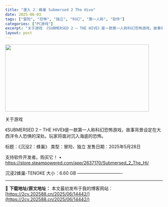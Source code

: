 ```yaml
---
title: "潜入 2：蜂巢 Submersed 2 The Hive"
date: 2025-06-03
tags: ["冒险", "恐怖", "独立", "科幻", "第一人称", "软件"]
categories: ["PC游戏"]
excerpt: "关于游戏 《SUBMERSED 2 – THE HIVE》是一款第一人称科幻恐怖游戏，故事背景设定在大西洋令人恐惧的深处。玩家将面对沉入海底的恐怖。 标题：《沉没2：蜂巢》 类型：冒险、独立 发售日期：2025年5月28日 支持软件开发者。购买它！ • https://store.steampowe&hellip;"
layout: post
---
```


<img class="aligncenter size-full wp-image-14443" src="https://2cy.202588.cn/wp-content/uploads/2025/06/2025060304194941.jpg" alt="" width="460" height="215" />

关于游戏

《SUBMERSED 2 – THE HIVE》是一款第一人称科幻恐怖游戏，故事背景设定在大西洋令人恐惧的深处。玩家将面对沉入海底的恐怖。

标题：《沉没2：蜂巢》
类型：冒险、独立
发售日期：2025年5月28日

支持软件开发者。购买它！
• https://store.steampowered.com/app/2637170/Submersed_2_The_Hi/

沉浸2蜂巢-TENOKE
大小：6.60 GB
——————————- 

---
📖 **下载地址/原文地址：** 本文最初发布于我的博客网站：[https://2cy.202588.cn/2025/06/14442/](https://2cy.202588.cn/2025/06/14442/)
